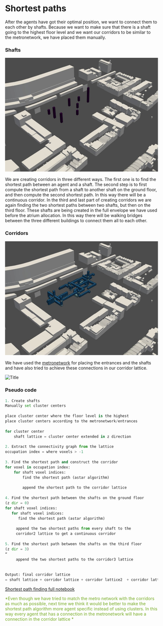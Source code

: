 # Shortest paths

After the agents have got their optimal position, we want to connect them to each other by shafts. Because we want to make sure that there is a shaft going to the highest floor level and we want our corridors to be similar to the metronetwork, we have placed them manually. 

### Shafts
![Title](../../../img/shafts.jpg)


We are creating corridors in three different ways. 
The first one is to find the shortest path between an agent and a shaft. 
The second step is to first compute the shortest path from a shaft to another shaft on the ground floor, and then compute the second shortest path. In this way there will be a continuous corridor. 
In the third and last part of creating corridors we are again finding the two shortest paths between two shafts, but then on the third floor. These shafts are being created in the full envelope we have used before the atrium allocation. In this way there will be walking bridges between the three different buildings to connect them all to each other. 

### Corridors
![Title](../../../img/corridors_with_bridges.jpg)

We have used the [metronetwork](/spatial_computing_project_template/A1_Planning/Products/#metro-network) for placing the entrances and the shafts and have also tried to achieve these connections in our corridor lattice. 

![Title](../../../img/corridors_metronetwork.png)


### Pseudo code 
``` python
1. Create shafts
Manually set cluster centers

place cluster center where the floor level is the highest
place cluster centers according to the metronetwork/entrances

for cluster center
	shaft lattice = cluster center extended in z direction

2. Extract the connectivity graph from the lattice
occupation index = where voxels > -1 

3. Find the shortest path and construct the corridor
for voxel in occupation index:
	for shaft voxel indices:
		find the shortest path (astar algorithm)
	
		append the shortest path to the corridor lattice

4. Find the shortest path between the shafts on the ground floor
(z dir = 0)
for shaft voxel indices:
   for shaft voxel indices: 
      find the shortest path (astar algorithm)

	 append the two shortest paths from every shaft to the 
     corridor2 lattice to get a continuous corridor

5. Find the shortest path between the shafts on the third floor
(z dir = 3)
“
	 append the two shortest paths to the corridor3 lattice 


Output: final corridor lattice  
= shaft lattice + corridor lattice + corridor lattice2 	+ corridor lattice3	
```

[Shortest path finding full notebook](/spatial_computing_project_template/index/scripts/corridors/)


 <span style="color: #76AB24;">*Even though we have tried to match the metro network with the corridors as much as possible, next time we think it would be better to make the shortest path algorithm more agent specific instead of using clusters. In this way every agent that has a connection in the metronetwork will have a connection in the corridor lattice *</span>